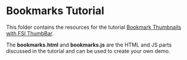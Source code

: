 # Bookmarks Tutorial 

This folder contains the resources for the tutorial [Bookmark Thumbnails with FSI ThumbBar](https://docs.neptunelabs.com/docs/tutorials/bookmark).

The **bookmarks.html** and **bookmarks.js** are the HTML and JS parts discussed in the tutorial and can be used to create your own demo.


